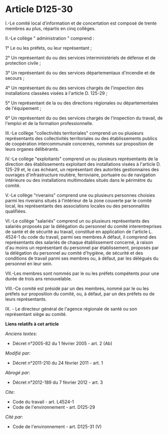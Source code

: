 # Article D125-30

I.-Le comité local d'information et de concertation est composé de trente membres au plus, répartis en cinq collèges. 

II.-Le collège " administration " comprend : 

1° Le ou les préfets, ou leur représentant ; 

2° Un représentant du ou des services interministériels de défense et de protection civile ; 

3° Un représentant du ou des services départementaux d'incendie et de secours ; 

4° Un représentant du ou des services chargés de l'inspection des installations classées visées à l'article D. 125-29 ; 

5° Un représentant de la ou des directions régionales ou départementales de l'équipement ; 

6° Un représentant du ou des services chargés de l'inspection du travail, de l'emploi et de la formation professionnelle. 

III.-Le collège "collectivités territoriales" comprend un ou plusieurs représentants des collectivités territoriales ou des
établissements publics de coopération intercommunale concernés, nommés sur proposition de leurs organes délibérants. 

IV.-Le collège "exploitants" comprend un ou plusieurs représentants de la direction des établissements exploitant des
installations visées à l'article D. 125-29 et, le cas échéant, un représentant des autorités gestionnaires des ouvrages
d'infrastructure routière, ferroviaire, portuaire ou de navigation intérieure ou des installations multimodales situés dans
le périmètre du comité.

V.-Le collège "riverains" comprend une ou plusieurs personnes choisies parmi les riverains situés à l'intérieur de la zone
couverte par le comité local, les représentants des associations locales ou des personnalités qualifiées. 

VI.-Le collège "salariés" comprend un ou plusieurs représentants des salariés proposés par la délégation du personnel du
comité interentreprises de santé et de sécurité au travail, constitué en application de l'article L. 4524-1 du code du
travail, parmi ses membres.A défaut, il comprend des représentants des salariés de chaque établissement concerné, à raison
d'au moins un représentant du personnel par établissement, proposés par la délégation du personnel au comité d'hygiène, de
sécurité et des conditions de travail parmi ses membres ou, à défaut, par les délégués du personnel en leur sein.

VII.-Les membres sont nommés par le ou les préfets compétents pour une durée de trois ans renouvelable. 

VIII.-Ce comité est présidé par un des membres, nommé par le ou les préfets sur proposition du comité, ou, à défaut, par un
des préfets ou de leurs représentants.

IX. - Le directeur général de l'agence régionale de santé ou son représentant siège au comité.

**Liens relatifs à cet article**

_Anciens textes_:

  - Décret n°2005-82 du 1 février 2005 - art. 2 (Ab)

_Modifié par_:

  - Décret n°2011-210 du 24 février 2011 - art. 1

_Abrogé par_:

  - Décret n°2012-189 du 7 février 2012 - art. 3

_Cite_:

  - Code du travail - art. L4524-1
  - Code de l'environnement - art. D125-29

_Cité par_:

  - Code de l'environnement - art. D125-31 (V)
